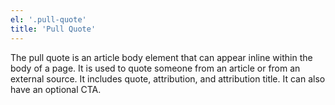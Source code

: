```yaml
---
el: '.pull-quote'
title: 'Pull Quote'
---
```

The pull quote is an article body element that can appear inline within the body of a page. It is used to quote someone from an article or from an external source. It includes quote, attribution, and attribution title. It can also have an optional CTA.
